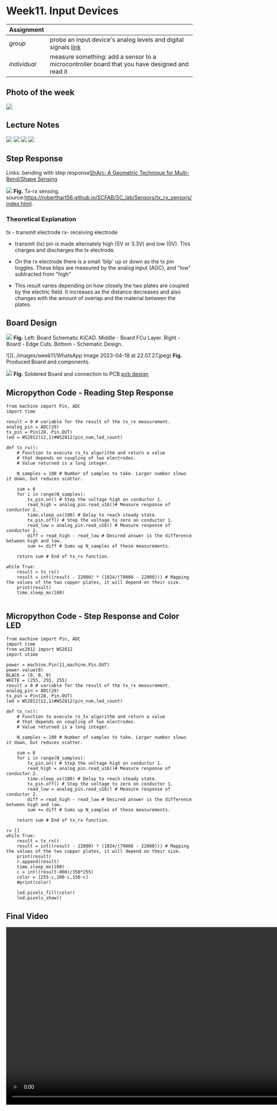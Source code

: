 # **Week11.** Input Devices

|Assignment    |                          |
| ----------- | ------------------------------------ |
| *group*       |   probe an input device's analog levels and digital signals [link](https://fabacademy.org/2023/labs/ciudadmexico/group%20assignments/input-devices/) |
| *individual*      |    measure something: add a sensor to a microcontroller board that you have designed and read it|


## Photo of the week

![](../images/week11/photo-of-the-week11.png)


## Lecture Notes

![](../images/week11/week11.png)
![](../images/week11/week112.png)
![](../images/week11/week112.png)
![](../images/week11/week113.png)




## Step Response

Links:
bending with step response[ShArc: A Geometric Technique for Multi-Bend/Shape Sensing](https://dl.acm.org/doi/abs/10.1145/3313831.3376269)

![](../images/week11/txrx_schematic.jpg)
**Fig.** Tx-rx sensing. source:https://roberthart56.github.io/SCFAB/SC_lab/Sensors/tx_rx_sensors/index.html.

### Theoretical Explanation
tx - transmit electrode
rx- receiving electrode

- transmit (tx) pin is made alternately high (5V or 3.3V) and low (0V). This charges and discharges the tx electrode.

- On the rx electrode there is a small 'blip' up or down as the tx pin toggles. These blips are measured by the  analog input (ADC), and "low" subtracted from "high"

- This result varies depending on how closely the two plates are coupled by the electric field. It increases as the distance decreases and also changes with the amount of overlap and the material between the plates.



## Board Design

![](../images/week11/week114.png)
**Fig.** Left: Board  Schematic KiCAD. Middle - Board FCu Layer. Right - Board - Edge Cuts. Bottom - Schematic Design.

![](../images/week11/WhatsApp Image 2023-04-18 at 22.07.27.jpeg)
**Fig.** Produced Board and components.

![](../images/week11/week115.png)
**Fig.** Soldered Board and connection to PCB [pcb design](week04.md)

## Micropython Code - Reading Step Response
```
from machine import Pin, ADC
import time

result = 0 # variable for the result of the tx_rx measurement.
analog_pin = ADC(29)
tx_pin = Pin(28, Pin.OUT)
led = WS2812(12,1)#WS2812(pin_num,led_count)

def tx_rx():
    # Function to execute rx_tx algorithm and return a value
    # that depends on coupling of two electrodes.
    # Value returned is a long integer.

    N_samples = 100 # Number of samples to take. Larger number slows it down, but reduces scatter.

    sum = 0
    for i in range(N_samples):
        tx_pin.on() # Step the voltage high on conductor 1.
        read_high = analog_pin.read_u16()# Measure response of conductor 2.
        time.sleep_us(100) # Delay to reach steady state.
        tx_pin.off() # Step the voltage to zero on conductor 1.
        read_low = analog_pin.read_u16() # Measure response of conductor 2.
        diff = read_high - read_low # Desired answer is the difference between high and low.
        sum += diff # Sums up N_samples of these measurements.

    return sum # End of tx_rx function.

while True:
    result = tx_rx()
    result = int((result - 22000) * (1024/(79000 - 22000))) # Mapping the values of the two copper plates, it will depend on their size.
    print(result)
    time.sleep_ms(100)


```

## Micropython Code - Step Response and Color LED
```
from machine import Pin, ADC
import time
from ws2812 import WS2812
import utime

power = machine.Pin(11,machine.Pin.OUT)
power.value(0)
BLACK = (0, 0, 0)
WHITE = (255, 255, 255)
result = 0 # variable for the result of the tx_rx measurement.
analog_pin = ADC(29)
tx_pin = Pin(28, Pin.OUT)
led = WS2812(12,1)#WS2812(pin_num,led_count)

def tx_rx():
    # Function to execute rx_tx algorithm and return a value
    # that depends on coupling of two electrodes.
    # Value returned is a long integer.

    N_samples = 100 # Number of samples to take. Larger number slows it down, but reduces scatter.

    sum = 0
    for i in range(N_samples):
        tx_pin.on() # Step the voltage high on conductor 1.
        read_high = analog_pin.read_u16()# Measure response of conductor 2.
        time.sleep_us(100) # Delay to reach steady state.
        tx_pin.off() # Step the voltage to zero on conductor 1.
        read_low = analog_pin.read_u16() # Measure response of conductor 2.
        diff = read_high - read_low # Desired answer is the difference between high and low.
        sum += diff # Sums up N_samples of these measurements.

    return sum # End of tx_rx function.

r= []
while True:
    result = tx_rx()
    result = int((result - 22000) * (1024/(79000 - 22000))) # Mapping the values of the two copper plates, it will depend on their size.
    print(result)
    r.append(result)
    time.sleep_ms(100)
    c = int((result-800)/350*255)
    color = [255-c,200-c,150-c]
    #print(color)

    led.pixels_fill(color)
    led.pixels_show()

```   
## Final Video
<video width="960"  controls>
  <source src="../../images/week11/WhatsApp Video 2023-04-18 at 19.43.04_6.mp4" type="video/mp4">
</video>
